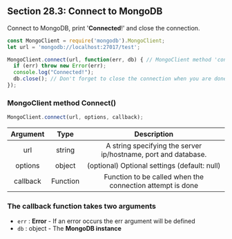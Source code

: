 ## Section 28.3: Connect to MongoDB

Connect to MongoDB, print '**Connected**!' and close the connection.

```js
const MongoClient = require('mongodb').MongoClient;
let url = 'mongodb://localhost:27017/test';

MongoClient.connect(url, function(err, db) { // MongoClient method 'connect'
  if (err) throw new Error(err);
  console.log("Connected!");
  db.close(); // Don't forget to close the connection when you are done
});
```

### MongoClient method Connect()

```js
MongoClient.connect(url, options, callback);
```

| Argument | Type | Description |
|:--------:|:----:|:-----------:|
| url | string | A string specifying the server ip/hostname, port and database. |
| options | object | (optional) Optional settings (default: null) |
| callback | Function | Function to be called when the connection attempt is done |
  

### The callback function takes two arguments

- `err` : **Error** - If an error occurs the err argument will be defined
- `db` : object - The **MongoDB instance**
